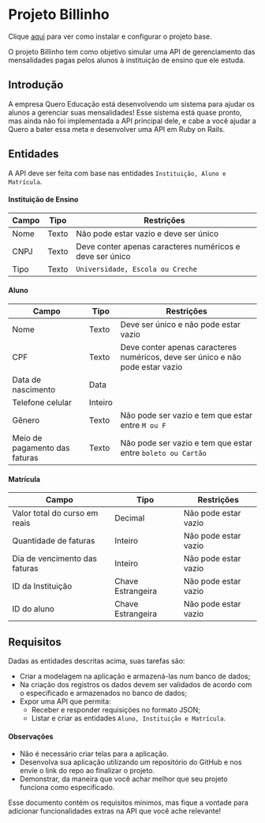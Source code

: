 # Projeto Billinho

Clique [aqui](docs/getting_started.md) para ver como instalar e configurar o projeto base.

O projeto Billinho tem como objetivo simular uma API de gerenciamento das mensalidades pagas pelos alunos à instituição de ensino que ele estuda.

## Introdução

A empresa Quero Educação está desenvolvendo um sistema para ajudar os alunos a gerenciar suas mensalidades! Esse sistema está quase pronto, mas ainda não foi implementada a API principal dele, e cabe a você ajudar a Quero a bater essa meta e desenvolver uma API em Ruby on Rails.

## Entidades

A API deve ser feita com base nas entidades `Instituição, Aluno e Matrícula`.

#### Instituição de Ensino

| Campo | Tipo  | Restrições                                               |
| ----- | ----- | -------------------------------------------------------- |
| Nome  | Texto | Não pode estar vazio e deve ser único                    |
| CNPJ  | Texto | Deve conter apenas caracteres numéricos e deve ser único |
| Tipo  | Texto | `Universidade, Escola ou Creche`                         |

#### Aluno

| Campo                         | Tipo    | Restrições                                                                     |
| ----------------------------- | ------- | ------------------------------------------------------------------------------ |
| Nome                          | Texto   | Deve ser único e não pode estar vazio                                          |
| CPF                           | Texto   | Deve conter apenas caracteres numéricos, deve ser único e não pode estar vazio |
| Data de nascimento            | Data    |                                                                                |
| Telefone celular              | Inteiro |                                                                                |
| Gênero                        | Texto   | Não pode ser vazio e tem que estar entre `M ou F`                              |
| Meio de pagamento das faturas | Texto   | Não pode ser vazio e tem que estar entre `boleto ou Cartão`                    |

#### Matrícula

| Campo                         | Tipo              | Restrições           |
| ----------------------------- | ----------------- | -------------------- |
| Valor total do curso em reais | Decimal           | Não pode estar vazio |
| Quantidade de faturas         | Inteiro           | Não pode estar vazio |
| Dia de vencimento das faturas | Inteiro           | Não pode estar vazio |
| ID da Instituição             | Chave Estrangeira | Não pode estar vazio |
| ID do aluno                   | Chave Estrangeira | Não pode estar vazio |

## Requisitos

Dadas as entidades descritas acima, suas tarefas são:

- Criar a modelagem na aplicação e armazená-las num banco de dados;
- Na criação dos registros os dados devem ser validados de acordo com o especificado e armazenados no banco de dados;
- Expor uma API que permita:
  - Receber e responder requisições no formato JSON;
  - Listar e criar as entidades `Aluno, Instituição e Matrícula`.

#### Observações

- Não é necessário criar telas para a aplicação.
- Desenvolva sua aplicação utilizando um repositório do GitHub e nos envie o link do repo ao finalizar o projeto.
- Demonstrar, da maneira que você achar melhor que seu projeto funciona como especificado.

Esse documento contém os requisitos mínimos, mas fique a vontade para adicionar funcionalidades extras na API que você ache relevante!
